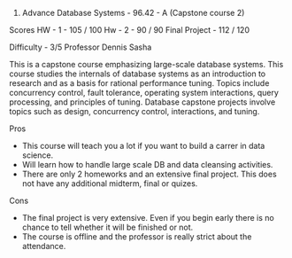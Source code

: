 1. Advance Database Systems - 96.42 - A 
(Capstone course 2)

Scores
HW - 1 - 105 / 100
Hw - 2 - 90 / 90
Final Project - 112 / 120 

Difficulty - 3/5 
Professor Dennis Sasha

This is a capstone course emphasizing large-scale database systems. This course studies the internals of database systems as an introduction to research and as a basis for rational performance tuning. Topics include concurrency control, fault tolerance, operating system interactions, query processing, and principles of tuning. Database capstone projects involve topics such as design, concurrency control, interactions, and tuning.

Pros 
- This course will teach you a lot if you want to build a carrer in data science.
- Will learn how to handle large scale DB and data cleansing activities.
- There are only 2 homeworks and an extensive final project. This does not have any additional midterm, final or quizes.

Cons 
- The final project is very extensive. Even if you begin early there is no chance to tell whether it will be finished or not.
- The course is offline and the professor is really strict about the attendance.
